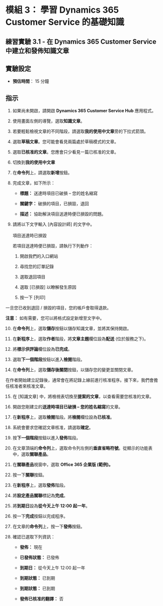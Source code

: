 ﻿---
lab:
    title: '實驗 3.1： 在 Dynamics 365 Customer Service 中建立和發佈知識文章'
    module: '模組 3： 學習 Dynamics 365 Customer Service 的基礎知識'
---

模組 3： 學習 Dynamics 365 Customer Service 的基礎知識
========================

## 練習實驗 3.1 - 在 Dynamics 365 Customer Service 中建立和發佈知識文章

## 實驗設定

  - **預估時間**： 15 分鐘

## 指示

1. 如果尚未開啟，請開啟 **Dynamics 365 Customer Service Hub** 應用程式。 

2. 使用畫面左側的導覽，選取**知識文章**。 

3. 若要輕鬆檢視文章的不同階段，請選取**我的使用中文章**旁的下拉式箭頭。 

4. 選取**草稿文章**。您可能會看見兩篇處於草稿模式的文章。

5. 選取**已核准的文章**。您應會只少看見一篇已核准的文章。 

6. 切換到**我的使用中文章**

7. 在**命令列**上，請選取**新增**按鈕。 

8. 完成文章，如下所示：

	- **標題：** 送達時項目已破損 – 您的姓名縮寫

	- **關鍵字：** 破損的項目，已損毀，退回

	- **描述：** 協助解決項目送達時便已損毀的問題。 

9. 請將以下文字輸入 [內容設計師] 的文字中。   
‎  
項目送達時已損毀

	若項目送達時便已損毀，請執行下列動作：

	1. 開啟我們的入口網站

	2. 尋找您的訂單記錄

	3. 選取退回項目

	4. 選取 [已損毀] 以瞭解發生原因

	5. 按一下 [列印]

一旦您已收到退回 / 損毀的項目，您的帳戶會取得退款。

**注意：** 如有需要，您可以將格式設定新增至文字中。 

10. 在**命令列**上，選取**儲存**按鈕以儲存知識文章，並將其保持開啟。 

11. 在**新程序**上，選取**作者**階段，將**文章主題**欄位設為**配送** (位於服務之下)。 

12. 將**標示供評論**欄位設為**已完成**。

13. 選取**下一個階段**按鈕以進入**檢閱**階段。

14. 在**命令列**上，選取**儲存後關閉**按鈕，以儲存您的變更並關閉文章。

在作者開始建立記錄後，通常會在將記錄上線前進行核准程序。接下來，我們會擔任核准者來核准文章。 

15. 在 [知識文章] 中，將檢視表切換至**提案的文章**，以查看需要您核准的文章。 

16. 開啟您剛建立的**送達時項目已破損 – 您的姓名縮寫**的文章。

17. 在**新程序**上，選取**檢閱**階段。將**檢閱**欄位設為**已核准**。

18. 系統會要求您確認文章核准，請選取**確定**。 

19. 按**下一個階段**按鈕以進入**發佈**階段。 

20. 在文章頂端的**命令列**上，選取命令列左側的**垂直省略符號**。從顯示的功能表中，選取**關聯產品**。 

21. 在**關聯產品**視窗中，選取 **Office 365 企業版 (範例)。**

22. 按一下**關聯**按鈕。 

23. 在**新程序**上，選取**發佈**階段。 

24. 將**設定產品關聯**標記為**完成**。 

25. 將**到期日**設為**從今天上午 12:00 起一年**。 

26. 按一下**完成**按鈕以完成程序。 

27. 在文章的**命令列**上，按一下**發佈**按鈕。 

28. 確認已選取下列資訊：

	- **發佈：** 現在

	- **已發佈狀態：** 已發佈

	- **到期日：** 從今天上午 12:00 起一年

	- **到期狀態：** 已到期

	- **到期狀態：** 已到期

	- **發佈已核准的翻譯：** 否


